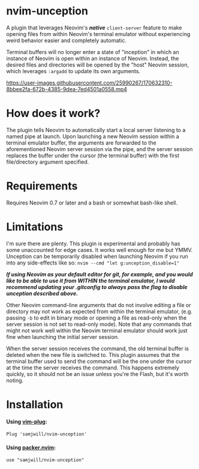 # nvim-unception

A plugin that leverages Neovim's ***native*** `client-server` feature to
make opening files from within Neovim's terminal emulator without
experiencing weird behavior easier and completely automatic.

Terminal buffers will no longer enter a state of "inception" in which an
instance of Neovim is open within an instance of Neovim. Instead, the
desired files and directories will be opened by the "host" Neovim session,
which leverages `:argadd` to update its own arguments.

https://user-images.githubusercontent.com/25990267/170632310-8bbee2fa-672b-4385-9dea-7ed4501a0558.mp4

# How does it work?

The plugin tells Neovim to automatically start a local server listening to
a named pipe at launch. Upon launching a new Neovim session within a
terminal emulator buffer, the arguments are forwarded to the aforementioned
Neovim server session via the pipe, and the server session replaces the
buffer under the cursor (the terminal buffer) with the first file/directory
argument specified.

# Requirements

Requires Neovim 0.7 or later and a bash or somewhat bash-like shell.

# Limitations

I'm sure there are plenty. This plugin is experimental and probably has
some unaccounted for edge cases. It works well enough for me but YMMV.
Unception can be temporarily disabled when launching Neovim if you run into
any side-effects like so: `nvim --cmd "let g:unception_disable=1"`

***If using Neovim as your default editor for git, for example, and you
would like to be able to use it from WITHIN the terminal emulator, I would
recommend updating your .gitconfig to always pass the flag to disable
unception described above.***

Other Neovim command-line arguments that do not involve editing a file or
directory may not work as expected from within the terminal emulator, (e.g.
passing `-b` to edit in binary mode or opening a file as read-only when the
server session is not set to read-only mode). Note that any commands that
might not work well within the Neovim terminal emulator should work just
fine when launching the initial server session.

When the server session receives the command, the old terminal buffer is
deleted when the new file is switched to. This plugin assumes that the
terminal buffer used to send the command will be the one under the cursor
at the time the server receives the command. This happens extremely
quickly, so it should not be an issue unless you're the Flash, but it's
worth noting.

# Installation

#### Using [vim-plug](https://github.com/junegunn/vim-plug):

    Plug 'samjwill/nvim-unception'

#### Using [packer.nvim](https://github.com/wbthomason/packer.nvim):

    use "samjwill/nvim-unception"

